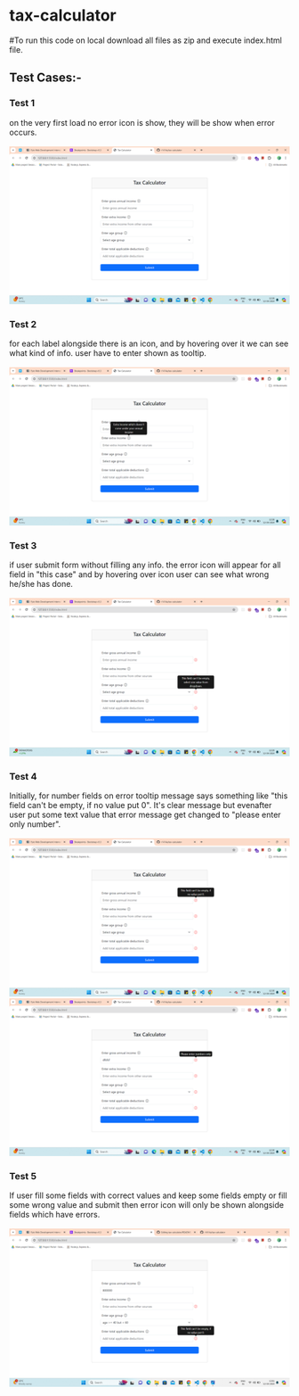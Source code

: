 # tax-calculator

#To run this code on local download all files as zip and execute index.html file.


<h2>Test Cases:-</h2>

<h3><b>Test 1</b></h3>
on the very first load no error icon is show, they will be show when error occurs.
<br/>
<br/>
<img src="/test-cases/test-1.png" />


<h3><b>Test 2</b></h3>
for each label alongside there is an icon, and by hovering over it we can see what kind of info. user have to enter shown as tooltip.
<br/>
<br/>
<img src="/test-cases/test-2.png" />


<h3><b>Test 3</b></h3>
if user submit form without filling any info. the error icon will appear for all field in "this case" and by hovering over icon user can see what wrong he/she has done.
<br/>
<br/>
<img src="/test-cases/test-3.png" />


<h3><b>Test 4</b></h3>
Initially, for number fields on error tooltip message says something like "this field can't be empty, if no value put 0". It's clear message but evenafter user put some text value that error message get changed to "please enter only number".
<br/>
<br/>
<img src="/test-cases/test-4(1).png" />
<img src="/test-cases/test-4(2).png" />


<h3><b>Test 5</b></h3>
If user fill some fields with correct values and keep some fields empty or fill some wrong value and submit then error icon will only be shown alongside fields which have errors.
<br/>
<br/>
<img src="/test-cases/test-5.png" />
